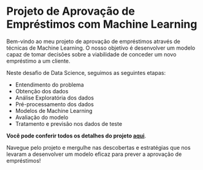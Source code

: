 # Projeto de Aprovação de Empréstimos com Machine Learning

Bem-vindo ao meu projeto de aprovação de empréstimos através de técnicas de Machine Learning. O nosso objetivo é desenvolver um modelo capaz de tomar decisões sobre a viabilidade de conceder um novo empréstimo a um cliente.

Neste desafio de Data Science, seguimos as seguintes etapas:

* Entendimento do problema
* Obtenção dos dados
* Análise Exploratória dos dados
* Pré-processamento dos dados
* Modelos de Machine Learning
* Avaliação do modelo
* Tratamento e previsão nos dados de teste

**Você pode conferir todos os detalhes do projeto [aqui](https://github.com/JosenildoJunior/Competicao_ML/blob/main/11%C2%AA_CompeticaoFLAI_2_0.ipynb)**.

Navegue pelo projeto e mergulhe nas descobertas e estratégias que nos levaram a desenvolver um modelo eficaz para prever a aprovação de empréstimos!
